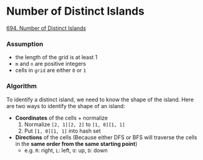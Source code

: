 # Number of Distinct Islands

[694. Number of Distinct Islands](https://leetcode.com/problems/number-of-distinct-islands/)

### Assumption

- the length of the grid is at least 1
- `m` and `n` are positive integers
- cells in `grid` are either `0` or `1`

### Algorithm

To identify a distinct island, we need to know the shape of the island. Here are two ways to identify the shape of an island:
- **Coordinates** of the cells + normalize
    1. Normalize `[2, 1][2, 2]` to `[1, 0][1, 1]`
    2. Put `[1, 0][1, 1]` into hash set 
- **Directions** of the cells (Because either DFS or BFS will traverse the cells in the **same order from the same starting point**)
  - e.g. `R`: right, `L`: left, `U`: up, `D`: down
